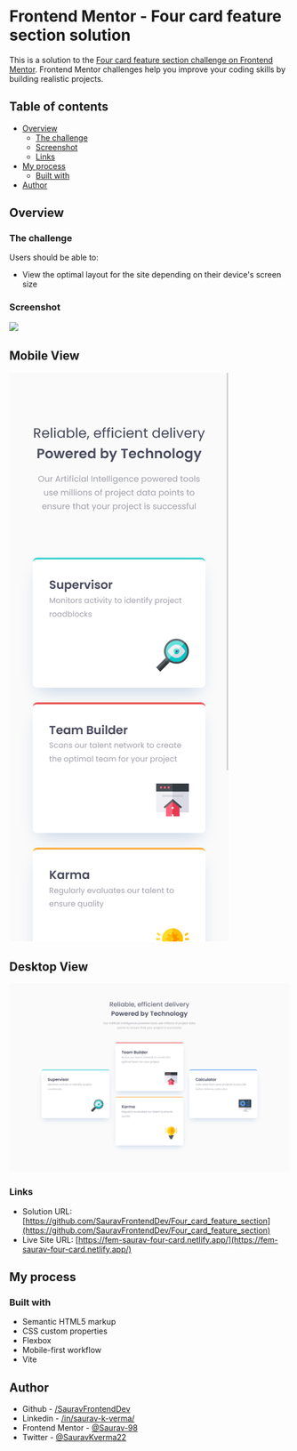 # Frontend Mentor - Four card feature section solution

This is a solution to the [Four card feature section challenge on Frontend Mentor](https://www.frontendmentor.io/challenges/four-card-feature-section-weK1eFYK). Frontend Mentor challenges help you improve your coding skills by building realistic projects.

## Table of contents

- [Overview](#overview)
  - [The challenge](#the-challenge)
  - [Screenshot](#screenshot)
  - [Links](#links)
- [My process](#my-process)
  - [Built with](#built-with)
- [Author](#author)

## Overview

### The challenge

Users should be able to:

- View the optimal layout for the site depending on their device's screen size

### Screenshot

![](./screenshot.jpg)

## Mobile View

![](./assets/screenshots/mobile_05.png)

## Desktop View

![](./assets/screenshots/desktop_05.png)

### Links

- Solution URL: [https://github.com/SauravFrontendDev/Four_card_feature_section](https://github.com/SauravFrontendDev/Four_card_feature_section)
- Live Site URL: [https://fem-saurav-four-card.netlify.app/](https://fem-saurav-four-card.netlify.app/)

## My process

### Built with

- Semantic HTML5 markup
- CSS custom properties
- Flexbox
- Mobile-first workflow
- Vite

## Author

- Github - [/SauravFrontendDev](https://github.com/SauravFrontendDev)
- Linkedin - [/in/saurav-k-verma/](https://www.linkedin.com/in/saurav-k-verma/)
- Frontend Mentor - [@Saurav-98](https://www.frontendmentor.io/profile/Saurav-98)
- Twitter - [@SauravKverma22](https://twitter.com/SauravKverma22)
